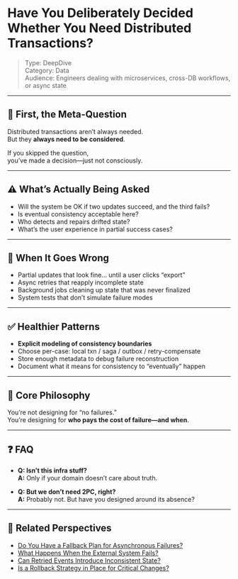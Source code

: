 # Have You Deliberately Decided Whether You Need Distributed Transactions?

> Type: DeepDive  
> Category: Data  
> Audience: Engineers dealing with microservices, cross-DB workflows, or async state

---

## 🧠 First, the Meta-Question

Distributed transactions aren’t always needed.  
But they **always need to be considered**.

If you skipped the question,  
you’ve made a decision—just not consciously.

---

## ⚠️ What’s Actually Being Asked

- Will the system be OK if two updates succeed, and the third fails?  
- Is eventual consistency acceptable here?  
- Who detects and repairs drifted state?
- What’s the user experience in partial success cases?

---

## 🚨 When It Goes Wrong

- Partial updates that look fine… until a user clicks “export”  
- Async retries that reapply incomplete state  
- Background jobs cleaning up state that was never finalized  
- System tests that don’t simulate failure modes

---

## ✅ Healthier Patterns

- **Explicit modeling of consistency boundaries**  
- Choose per-case: local txn / saga / outbox / retry-compensate  
- Store enough metadata to debug failure reconstruction  
- Document what it means for consistency to “eventually” happen

---

## 🧠 Core Philosophy

You’re not designing for “no failures.”  
You’re designing for **who pays the cost of failure—and when**.

---

## ❓ FAQ

- **Q: Isn’t this infra stuff?**  
  **A:** Only if your domain doesn’t care about truth.

- **Q: But we don’t need 2PC, right?**  
  **A:** Probably not. But have you designed around its absence?

---

## 🔗 Related Perspectives

- [Do You Have a Fallback Plan for Asynchronous Failures?](fallback-strategy.md)
- [What Happens When the External System Fails?](../async/external-failure-impact.md)
- [Can Retried Events Introduce Inconsistent State?](retry-consistency.md)
- [Is a Rollback Strategy in Place for Critical Changes?](../release/rollback-strategy.md)

